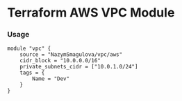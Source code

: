 # Terraform AWS VPC Module

### Usage
```
module "vpc" {
    source = "NazymSmagulova/vpc/aws"
    cidr_block = "10.0.0.0/16"
    private_subnets_cidr = ["10.0.1.0/24"]
    tags = {
        Name = "Dev"
    }
}
```